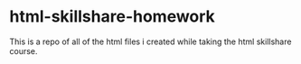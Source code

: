 # html-skillshare-homework
This is a repo of all of the html files i created while taking the html skillshare course.
